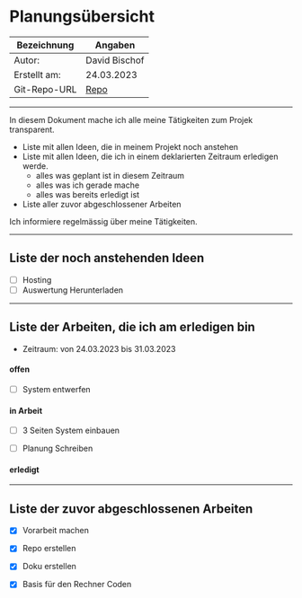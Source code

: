 # <Projekt> Planungsübersicht

| Bezeichnung    | Angaben        |
| -------------- | ---------------|
| Autor:       |David Bischof   |
| Erstellt am:   |24.03.2023      |
| Git-Repo-URL   | [Repo](https://github.com/David21092/Versicherungsrechner-React) |

---

In diesem Dokument mache ich alle meine Tätigkeiten zum Projek transparent.

* Liste mit allen Ideen, die in meinem Projekt noch anstehen
* Liste mit allen Ideen, die ich in einem deklarierten Zeitraum erledigen werde.
   * alles was geplant ist in diesem Zeitraum
   * alles was ich gerade mache
   * alles was bereits erledigt ist
* Liste aller zuvor abgeschlossener Arbeiten
   
Ich informiere regelmässig über meine Tätigkeiten.

   
---

## Liste der noch anstehenden Ideen

* [ ] Hosting 
* [ ] Auswertung Herunterladen
---

## Liste der Arbeiten, die ich am erledigen bin

* Zeitraum: von 24.03.2023 bis 31.03.2023

#### offen

* [ ] System entwerfen


#### in Arbeit

* [ ] 3 Seiten System einbauen
* [ ] Planung Schreiben


#### erledigt


---

## Liste der zuvor abgeschlossenen Arbeiten

* [X] Vorarbeit machen
* [X] Repo erstellen
* [X] Doku erstellen
* [X] Basis für den Rechner Coden

